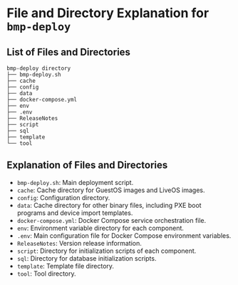 # File and Directory Explanation for `bmp-deploy`
## List of Files and Directories
~~~
bmp-deploy directory
├── bmp-deploy.sh
├── cache
├── config
├── data
├── docker-compose.yml
├── env
├── .env
├── ReleaseNotes
├── script
├── sql
├── template
└── tool
~~~

## Explanation of Files and Directories
* `bmp-deploy.sh`: Main deployment script.
* `cache`: Cache directory for GuestOS images and LiveOS images.
* `config`: Configuration directory.
* `data`: Cache directory for other binary files, including PXE boot programs and device import templates.
* `docker-compose.yml`: Docker Compose service orchestration file.
* `env`: Environment variable directory for each component.
* `.env`: Main configuration file for Docker Compose environment variables.
* `ReleaseNotes`: Version release information.
* `script`: Directory for initialization scripts of each component.
* `sql`: Directory for database initialization scripts.
* `template`: Template file directory.
* `tool`: Tool directory.

